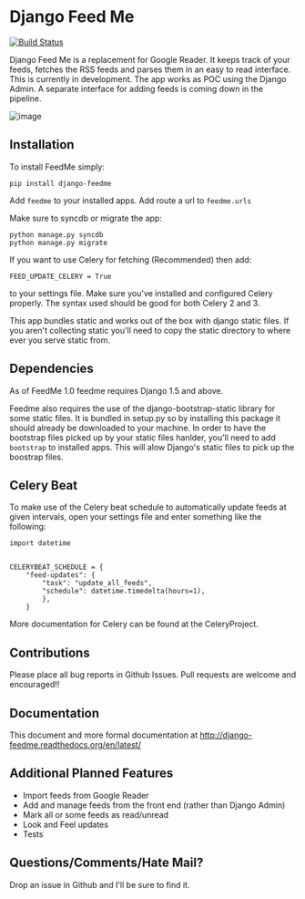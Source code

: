Django Feed Me
==============

[![Build Status](https://travis-ci.org/dstegelman/django-feedme.png?branch=master)](https://travis-ci.org/dstegelman/django-feedme)

Django Feed Me is a replacement for Google Reader.  It keeps track of your feeds, fetches the RSS feeds
and parses them in an easy to read interface.  This is currently in development.  The app works as POC using the Django
Admin.  A separate interface for adding feeds is coming down in the pipeline.

![image](http://cl.ly/image/0j2z0y0K1e2e/Screen%20Shot%202013-04-27%20at%209.54.10%20AM.png)

Installation
------------

To install FeedMe simply:

    pip install django-feedme

Add ``feedme`` to your installed apps.  Add route a url to ``feedme.urls``

Make sure to syncdb or migrate the app:

    python manage.py syncdb
    python manage.py migrate


If you want to use Celery for fetching (Recommended) then add:

    FEED_UPDATE_CELERY = True

to your settings file.  Make sure you've installed and configured Celery properly.  The syntax used should be good
for both Celery 2 and 3.

This app bundles static and works out of the box with django static files.  If you aren't collecting static
you'll need to copy the static directory to where ever you serve static from.

Dependencies
------------

As of FeedMe 1.0 feedme requires Django 1.5 and above.

Feedme also requires the use of the django-bootstrap-static library for some static files.  It is bundled in setup.py so by installing this package
it should already be downloaded to your machine.  In order to have the bootstrap files picked up by your static files hanlder, you'll need to add
```bootstrap``` to installed apps.  This will alow Django's static files to pick up the boostrap files.


Celery Beat
-----------

To make use of the Celery beat schedule to automatically update feeds at given intervals, open your settings file and
enter something like the following:

    import datetime


    CELERYBEAT_SCHEDULE = {
        "feed-updates": {
            "task": "update_all_feeds",
            "schedule": datetime.timedelta(hours=1),
            },
        }

More documentation for Celery can be found at the CeleryProject.

Contributions
-------------

Please place all bug reports in Github Issues.  Pull requests are welcome and encouraged!!


Documentation
-------------

This document and more formal documentation at http://django-feedme.readthedocs.org/en/latest/


Additional Planned Features
---------------------------

* Import feeds from Google Reader
* Add and manage feeds from the front end (rather than Django Admin)
* Mark all or some feeds as read/unread
* Look and Feel updates
* Tests

Questions/Comments/Hate Mail?
-----------------------------

Drop an issue in Github and I'll be sure to find it.